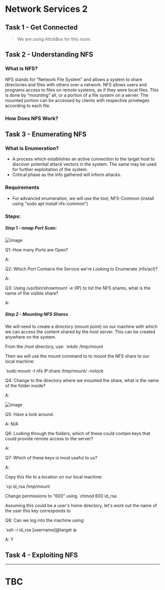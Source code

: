 # Network Services 2

## Task 1 - Get Connected
> We are using AttckBox for this room.

## Task 2 - Understanding NFS

### What is NFS?
NFS stands for "Network File System" and allows a system to share directories and files with others over a network.  NFS allows users and programs access to files on remote systems, as if they were local files. This is done by "mounting" all, or a portion of a file system on a server. The mounted portion can be accessed by clients with respective priveleges according to each file.

### How Does NFS Work?

## Task 3 - Enumerating NFS

### What is Enumeration?
- A process which establishes an active connection to the target host to discover potential attack vectors in the system. The same may be used for further exploitation of the system.
- Critical phase as the info gathered will inform attacks.
  
### Requirements
- For advanced enumeration, we will use the tool, NFS-Common (install using "sudo apt install nfs-common")
  
### Steps:

##### Step 1 - nmap Port Scan:

![image](https://github.com/ne1atonin/TryHackMe-WriteUps/assets/135453212/2b1873e0-f3e4-45e9-9345-8d50ccbe1622)

Q1: How many Ports are Open?

A:

Q2: Which Port Contains the Service we're Looking to Enumerate (nfs/acl)?

A:

Q3: Using /usr/bin/showmount -e {IP} to list the NFS shares, what is the name of the visible share?

A:  

##### Step 2 - Mounting NFS Shares

We will need to create a directory (mount point) on our machine with which we can access the content shared by the host server. This can be created anywhere on the system. 
	
From the /root directory, use: 
  `mkdir /tmp/mount
	
Then we will use the mount command to to mount the NFS share to our local machine:
		
  `sudo mount -t nfs IP:share /tmp/mount/ -nolock	
	
Q4: Change to the directory where we mounted the share, what is the name of the folder inside?

A:  

![image](https://github.com/ne1atonin/TryHackMe-WriteUps/assets/135453212/43fbad4e-1ad0-414a-bb94-7556b1649ed8)

Q5: Have a look around.

A: N/A

Q6:  Looking through the folders, which of these could contain keys that could provide remote access to the server?

A: 

Q7: Which of these keys is most useful to us?

A:  

Copy this file to a location on our local machine:

`cp id_rsa /tmp/mount

Change permissions to "600" using `chmod 600 id_rsa

Assuming this could be a user's home directory, let's work out the name of the user this key corresponds to

Q8: Can we log into the machine using:

`ssh -i  id_rsa [username]@target ip

A: Y

## Task 4 - Exploiting NFS

* * *
# TBC
